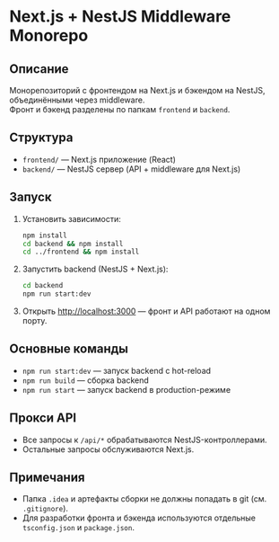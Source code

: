 # Next.js + NestJS Middleware Monorepo

## Описание

Монорепозиторий с фронтендом на Next.js и бэкендом на NestJS, объединёнными через middleware.  
Фронт и бэкенд разделены по папкам `frontend` и `backend`.

## Структура

- `frontend/` — Next.js приложение (React)
- `backend/` — NestJS сервер (API + middleware для Next.js)

## Запуск

1. Установить зависимости:
   ```bash
   npm install
   cd backend && npm install
   cd ../frontend && npm install
   ```

2. Запустить backend (NestJS + Next.js):
   ```bash
   cd backend
   npm run start:dev
   ```

3. Открыть [http://localhost:3000](http://localhost:3000) — фронт и API работают на одном порту.

## Основные команды

- `npm run start:dev` — запуск backend с hot-reload
- `npm run build` — сборка backend
- `npm run start` — запуск backend в production-режиме

## Прокси API

- Все запросы к `/api/*` обрабатываются NestJS-контроллерами.
- Остальные запросы обслуживаются Next.js.

## Примечания

- Папка `.idea` и артефакты сборки не должны попадать в git (см. `.gitignore`).
- Для разработки фронта и бэкенда используются отдельные `tsconfig.json` и `package.json`.

